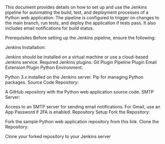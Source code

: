 This document provides details on how to set up and use the Jenkins pipeline for automating the build, test, and deployment processes of a Python web application. The pipeline is configured to trigger on changes to the main branch, run tests, and deploy the application if tests pass. It also includes email notifications for build status.

Prerequisites
Before setting up the Jenkins pipeline, ensure the following:

Jenkins Installation:

Jenkins should be installed on a virtual machine or use a cloud-based Jenkins service.
Required Jenkins plugins:
Git Plugin
Pipeline Plugin
Email Extension Plugin
Python Environment:

Python 3.x installed on the Jenkins server.
Pip for managing Python packages.
Source Code Repository:

A GitHub repository with the Python web application source code.
SMTP Server:

Access to an SMTP server for sending email notifications. For Gmail, use an App Password if 2FA is enabled.
Repository Setup
Fork the Repository:

Fork the sample Python web application repository from this link.
Clone the Repository:

Clone your forked repository to your Jenkins server
